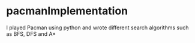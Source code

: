 # pacmanImplementation
I played Pacman using python and wrote different search algorithms such as BFS, DFS and A*
